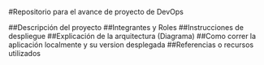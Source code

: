 #Repositorio para el avance de proyecto de DevOps

##Descripción del proyecto
##Integrantes y Roles
##Instrucciones de despliegue
##Explicación de la arquitectura (Diagrama)
##Como correr la aplicación localmente y su version desplegada
##Referencias o recursos utilizados

